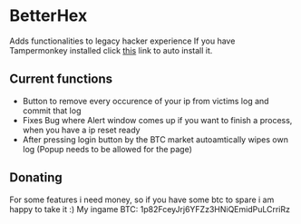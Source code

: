 # BetterHex
Adds functionalities to legacy hacker experience
If you have Tampermonkey installed click [this](https://gitcdn.xyz/repo/Logfro/BetterHex/master/BetterHex.user.js) link to auto install it.

<h2>Current functions</h2>

- Button to remove every occurence of your ip from victims log and commit that log
- Fixes Bug where Alert window comes up if you want to finish a process, when you have a ip reset ready
- After pressing login button by the BTC market autoamtically wipes own log (Popup needs to be allowed for the page)

<h2>Donating</h2>

For some features i need money, so if you have some btc to spare i am happy to take it :)
My ingame BTC: 1p82FceyJrj6YFZz3HNiQEmidPuLCrriRz
